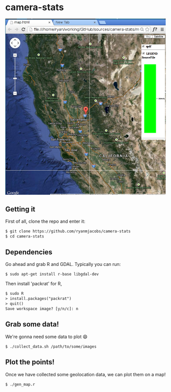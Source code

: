 camera-stats
============

![map.html](https://raw.githubusercontent.com/ryanmjacobs/camera-stats/master/map.html.png)

Getting it
----------
First of all, clone the repo and enter it:
```
$ git clone https://github.com/ryanmjacobs/camera-stats
$ cd camera-stats
```

Dependencies
------------
Go ahead and grab R and GDAL. Typically you can run:
```
$ sudo apt-get install r-base libgdal-dev
```
Then install 'packrat' for R,
```
$ sudo R
> install.packages("packrat")
> quit()
Save workspace image? [y/n/c]: n
```

Grab some data!
---------------
We're gonna need some data to plot :smile:
```
$ ./collect_data.sh /path/to/some/images
```

Plot the points!
----------------
Once we have collected some geolocation data, we can plot them on a map!
```
$ ./gen_map.r
```
